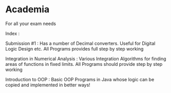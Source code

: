 # Academia
For all your exam needs

Index : 

Submission #1 : Has a number of Decimal converters. Useful for Digital Logic Design etc. All Programs provides full step by step working

Integration in Numerical Analysis : Various Integration Algorithms for finding areas of functions in fixed limits. All Programs should provide step by step working 

Introduction to OOP : Basic OOP Programs in Java whose logic can be copied and implemented in better ways!
